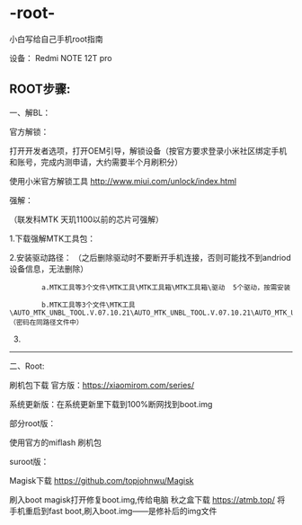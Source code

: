# -root-
小白写给自己手机root指南

设备：
Redmi NOTE 12T pro

ROOT步骤:
-----------------------------------------------------------------------------------------------------------------------------
一、解BL：

官方解锁：

打开开发者选项，打开OEM引导，解锁设备（按官方要求登录小米社区绑定手机和账号，完成内测申请，大约需要半个月刷积分）

使用小米官方解锁工具 http://www.miui.com/unlock/index.html   

强解：

（联发科MTK 天玑1100以前的芯片可强解）

1.下载强解MTK工具包：

2.安装驱动路径：   （之后删除驱动时不要断开手机连接，否则可能找不到andriod设备信息，无法删除）
            
            a.MTK工具等3个文件\MTK工具\MTK工具箱\MTK工具箱\驱动  5个驱动，按需安装
      
            b.MTK工具等3个文件\MTK工具\AUTO_MTK_UNBL_TOOL.V.07.10.21\AUTO_MTK_UNBL_TOOL.V.07.10.21\AUTO_MTK_UNBL_TOOL.V.07.10.21.exe（密码在同路径文件中）

3.



----------------------------------------------------------------------------------------------------------------------------

二、Root: 

刷机包下载 官方版：https://xiaomirom.com/series/

系统更新版：在系统更新里下载到100%断网找到boot.img

部分root版：

使用官方的miflash 刷机包

suroot版：

Magisk下载  https://github.com/topjohnwu/Magisk

刷入boot magisk打开修复boot.img,传给电脑
秋之盒下载 https://atmb.top/
将手机重启到fast boot,刷入boot.img——是修补后的img文件
      
                
